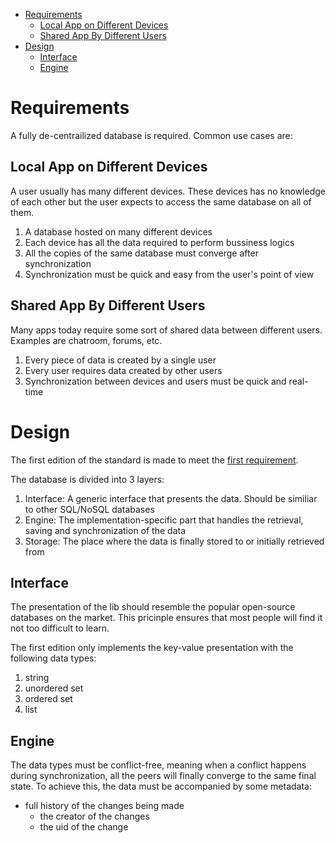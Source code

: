 <!-- vim-markdown-toc GFM -->

* [Requirements](#requirements)
  * [Local App on Different Devices](#local-app-on-different-devices)
  * [Shared App By Different Users](#shared-app-by-different-users)
* [Design](#design)
  * [Interface](#interface)
  * [Engine](#engine)

<!-- vim-markdown-toc -->

# Requirements

A fully de-centrailized database is required. Common use cases are:

## Local App on Different Devices

A user usually has many different devices. These devices has no knowledge of each other but the user expects to access the same database on all of them.

1. A database hosted on many different devices
2. Each device has all the data required to perform bussiness logics
3. All the copies of the same database must converge after synchronization
4. Synchronization must be quick and easy from the user's point of view

## Shared App By Different Users

Many apps today require some sort of shared data between different users. Examples are chatroom, forums, etc.

1. Every piece of data is created by a single user
2. Every user requires data created by other users
3. Synchronization between devices and users must be quick and real-time

# Design

The first edition of the standard is made to meet the [first requirement](#local-app-on-different-devices).

The database is divided into 3 layers:

1. Interface: A generic interface that presents the data. Should be similiar to other SQL/NoSQL databases
2. Engine: The implementation-specific part that handles the retrieval, saving and synchronization of the data
3. Storage: The place where the data is finally stored to or initially retrieved from

## Interface

The presentation of the lib should resemble the popular open-source databases on the market. This pricinple ensures that most people will find it not too difficult to learn.

The first edition only implements the key-value presentation with the following data types:

1. string
2. unordered set
3. ordered set
4. list

## Engine

The data types must be conflict-free, meaning when a conflict happens during synchronization, all the peers will finally converge to the same final state. To achieve this, the data must be accompanied by some metadata:

- full history of the changes being made
  - the creator of the changes
  - the uid of the change

